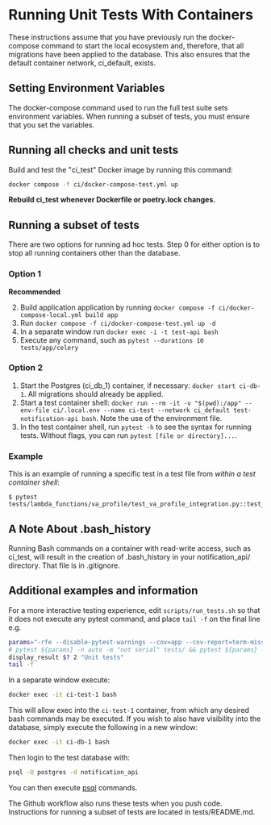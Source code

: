 # Running Unit Tests With Containers

These instructions assume that you have previously run the docker-compose command to start the local ecosystem and, therefore, that all migrations have been applied to the database.  This also ensures that the default container network, ci_default, exists.

## Setting Environment Variables

The docker-compose command used to run the full test suite sets environment variables.  When running a subset of tests, you must ensure that you set the variables.

## Running all checks and unit tests

Build and test the "ci_test" Docker image by running this command:

```bash
docker compose -f ci/docker-compose-test.yml up
```

**Rebuild ci_test whenever Dockerfile or poetry.lock changes.**

## Running a subset of tests

There are two options for running ad hoc tests.  Step 0 for either option is to stop all running containers other than the database.

### Option 1
**Recommended** 

2. Build application application by running `docker compose -f ci/docker-compose-local.yml build app`
1. Run `docker compose -f ci/docker-compose-test.yml up -d`
2. In a separate window run `docker exec -i -t test-api bash`
3. Execute any command, such as `pytest --durations 10 tests/app/celery`


### Option 2

1. Start the Postgres (ci_db_1) container, if necessary: `docker start ci-db-1`.  All migrations should already be applied.
2. Start a test container shell: `docker run --rm -it -v "$(pwd):/app" --env-file ci/.local.env --name ci-test --network ci_default test-notification-api bash`.  Note the use of the environment file.
3. In the test container shell, run `pytest -h` to see the syntax for running tests.  Without flags, you can run `pytest [file or directory]...`.


### Example

This is an example of running a specific test in a test file from *within a test container shell*:

```
$ pytest tests/lambda_functions/va_profile/test_va_profile_integration.py::test_va_profile_cache_exists
```

## A Note About .bash_history

Running Bash commands on a container with read-write access, such as ci_test, will result in the creation of .bash_history in your notification_api/ directory.  That file is in .gitignore.

## Additional examples and information

For a more interactive testing experience, edit `scripts/run_tests.sh` so that it does not execute any pytest command, and place `tail -f` on the final line e.g.
```bash
params="-rfe --disable-pytest-warnings --cov=app --cov-report=term-missing --junitxml=test_results.xml -q"
# pytest ${params} -n auto -m "not serial" tests/ && pytest ${params} -m "serial" tests/
display_result $? 2 "Unit tests"
tail -f

```

In a separate window execute:
```bash
docker exec -it ci-test-1 bash
```

This will allow exec into the `ci-test-1` container, from which any desired bash commands may be executed. If you wish to also have visibility into the database, simply execute the following in a new window:
```bash
docker exec -it ci-db-1 bash
```

Then login to the test database with:
```bash
psql -U postgres -d notification_api
```

You can then execute [psql](https://www.postgresql.org/docs/current/app-psql.html) commands.

The Github workflow also runs these tests when you push code.  Instructions for running a subset of tests are located in tests/README.md.
